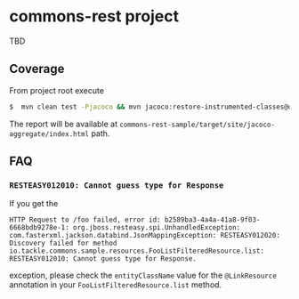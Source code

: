# commons-rest project

TBD  

## Coverage

From project root execute

```bash
$  mvn clean test -Pjacoco && mvn jacoco:restore-instrumented-classes@default-restore-instrumented-classes jacoco:report-aggregate@report-aggregate -Pjacoco
```  

The report will be available at `commons-rest-sample/target/site/jacoco-aggregate/index.html` path.

## FAQ

### `RESTEASY012010: Cannot guess type for Response`

If you get the

```
HTTP Request to /foo failed, error id: b2589ba3-4a4a-41a8-9f03-6668bdb9278e-1: org.jboss.resteasy.spi.UnhandledException: com.fasterxml.jackson.databind.JsonMappingException: RESTEASY012020: Discovery failed for method io.tackle.commons.sample.resources.FooListFilteredResource.list: RESTEASY012010: Cannot guess type for Response.
```

exception, please check the `entityClassName` value for the `@LinkResource` annotation in your `FooListFilteredResource.list` method.

